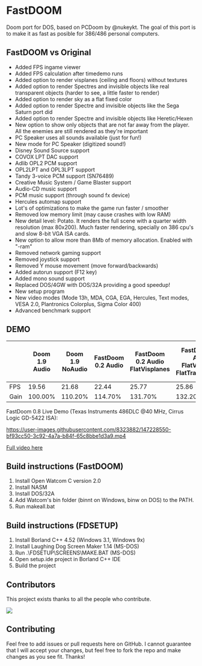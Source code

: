 # FastDOOM
Doom port for DOS, based on PCDoom by @nukeykt. The goal of this port is to make it as fast as posible for 386/486 personal computers.

## FastDOOM vs Original

* Added FPS ingame viewer
* Added FPS calculation after timedemo runs
* Added option to render visplanes (ceiling and floors) without textures
* Added option to render Spectres and invisible objects like real transparent objects (harder to see, a little faster to render)
* Added option to render sky as a flat fixed color
* Added option to render Spectre and invisible objects like the Sega Saturn port did
* Added option to render Spectre and invisible objects like Heretic/Hexen
* New option to show only objects that are not far away from the player. All the enemies are still rendered as they're important
* PC Speaker uses all sounds available (just for fun!)
* New mode for PC Speaker (digitized sound!)
* Disney Sound Source support
* COVOX LPT DAC support
* Adlib OPL2 PCM support
* OPL2LPT and OPL3LPT support
* Tandy 3-voice PCM support (SN76489)
* Creative Music System / Game Blaster support
* Audio-CD music support
* PCM music support (through sound fx device)
* Hercules automap support
* Lot's of optimizations to make the game run faster / smoother
* Removed low memory limit (may cause crashes with low RAM)
* New detail level: Potato. It renders the full scene with a quarter width resolution (max 80x200). Much faster rendering, specially on 386 cpu's and slow 8-bit VGA ISA cards.
* New option to allow more than 8Mb of memory allocation. Enabled with "-ram"
* Removed network gaming support
* Removed joystick support
* Removed Y mouse movement (move forward/backwards)
* Added autorun support (F12 key)
* Added mono sound support
* Replaced DOS/4GW with DOS/32A providing a good speedup!
* New setup program
* New video modes (Mode 13h, MDA, CGA, EGA, Hercules, Text modes, VESA 2.0, Plantronics Colorplus, Sigma Color 400)
* Advanced benchmark support

## DEMO

|        | Doom 1.9 Audio | Doom 1.9 NoAudio | FastDoom 0.2 Audio | FastDoom 0.2 Audio FlatVisplanes | FastDoom 0.2 Audio FlatVisplanes FlatTransparency | FastDoom 0.2 Audio FlatVisplanes Sega Saturn transparency | FastDoom 0.2 NoAudio | FastDoom 0.2 NoAudio flatVisplanes Sega Saturn transparency |
|--------|----------------|-------------------|--------------------|----------------------------------|----------------------------------------------------|-----------------------------------------------------------|-----------------------|--------------------------------------------------------------|
| FPS    | 19.56          | 21.68             | 22.44              | 25.77                            | 25.86                                              | 26.02                                                     | 24.79                 | 29.05                                                        |
| Gain | 100.00%        | 110.20%           | 114.70%            | 131.70%                          | 132.20%                                            | 133.00%                                                   | 126.74%               | 148.52%                                                      |

FastDoom 0.8 Live Demo (Texas Instruments 486DLC @40 MHz, Cirrus Logic GD-5422 ISA):

https://user-images.githubusercontent.com/8323882/147228550-bf93cc50-3c92-4a7a-b84f-65c8bbe1d3a9.mp4

[Full video here](https://www.youtube.com/watch?v=qizwu6dozvc)

## Build instructions (FastDOOM)

1) Install Open Watcom C version 2.0
2) Install NASM
3) Install DOS/32A
4) Add Watcom's bin folder (binnt on Windows, binw on DOS) to the PATH.
5) Run makeall.bat

## Build instructions (FDSETUP)

1) Install Borland C++ 4.52 (Windows 3.1, Windows 9x)
2) Install Laughing Dog Screen Maker 1.14 (MS-DOS)
3) Run .\FDSETUP\SCREENS\MAKE.BAT (MS-DOS)
4) Open setup.ide project in Borland C++ IDE
5) Build the project

## Contributors

This project exists thanks to all the people who contribute.

<a href="https://github.com/viti95/FastDoom/graphs/contributors">
<img src="https://contrib.rocks/image?repo=viti95/fastdoom" />
</a>

## Contributing

Feel free to add issues or pull requests here on GitHub. I cannot guarantee that I will accept your changes, but feel free to fork the repo and make changes as you see fit. Thanks!
